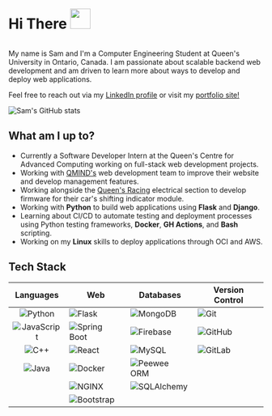 <div id="header" style="overflow:auto;">
    <h1> Hi There <img src="https://c.tenor.com/nebZyl8oN7IAAAAi/wave-hello.gif" width="40" />  </h1> 
    
</div>

<p>My name is Sam and I'm a Computer Engineering Student at Queen's University in Ontario, Canada. I am passionate about scalable backend web development and am driven to learn more about ways to develop and deploy web applications.

Feel free to reach out via my [LinkedIn profile](https://www.linkedin.com/in/samuelemardthibault/) or visit my [portfolio site!](https://samthibault.live)
</p>

![Sam's GitHub stats](https://github-readme-stats.vercel.app/api?username=samethibault&count_private=true&show_icons=true&theme=merko) 

## What am I up to?
- Currently a Software Developer Intern at the Queen's Centre for Advanced Computing working on full-stack web development projects.
- Working with [QMIND's](https://qmind.ca/) web development team to improve their website and develop management features.
- Working alongside the [Queen's Racing](https://www.qfsae.ca/) electrical section to develop firmware for their car's shifting indicator module.
- Working with **Python** to build web applications using **Flask** and **Django**.
- Learning about CI/CD to automate testing and deployment processes using Python testing frameworks, **Docker**, **GH Actions**, and **Bash** scripting.
- Working on my **Linux** skills to deploy applications through OCI and AWS.

## Tech Stack
| Languages | Web | Databases | Version Control |
|:---:|---|---|---|
| ![Python](https://img.shields.io/badge/-Python-black?style=flat-square&logo=Python) | ![Flask](https://img.shields.io/badge/-Flask-black?style=flat-square&logo=flask) | ![MongoDB](https://img.shields.io/badge/-MongoDB-black?style=flat-square&logo=mongodb) | ![Git](https://img.shields.io/badge/-Git-black?style=flat-square&logo=git) |
| ![JavaScript](https://img.shields.io/badge/-JavaScript-black?style=flat-square&logo=javascript) | ![Spring Boot](https://img.shields.io/badge/-SpringBoot-black?style=flat-square&logo=springboot) | ![Firebase](https://img.shields.io/badge/-Firebase-black?style=flat-square&logo=firebase) | ![GitHub](https://img.shields.io/badge/-GitHub-black?style=flat-square&logo=github) |
| ![C++](https://img.shields.io/badge/-C/C++-black?style=flat-square&logo=c) | ![React](https://img.shields.io/badge/-React-black?style=flat-square&logo=react) | ![MySQL](https://img.shields.io/badge/-MySQL-black?style=flat-square&logo=MySQL) | ![GitLab](https://img.shields.io/badge/-GitLab-black?style=flat-square&logo=gitlab) |
| ![Java](https://img.shields.io/badge/-Java-black?style=flat-square&logo=Java) | ![Docker](https://img.shields.io/badge/-Docker-black?style=flat-square&logo=docker) | ![Peewee ORM](https://img.shields.io/badge/-Peewee-black?style=flat-square&logo=peewee) |  |
|  | ![NGINX](https://img.shields.io/badge/-NGINX-black?style=flat-square&logo=nginx) | ![SQLAlchemy](https://img.shields.io/badge/-SQLAlchemy-black?style=flat-square&logo=sqlalchemy) |  |
|  | ![Bootstrap](https://img.shields.io/badge/-Bootstrap-black?style=flat-square&logo=bootstrap) |  |  |
